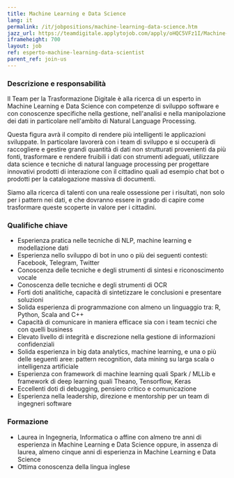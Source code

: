 ```yaml
---
title: Machine Learning e Data Science
lang: it
permalink: /it/jobpositions/machine-learning-data-science.htm
jazz_url: https://teamdigitale.applytojob.com/apply/oHQC5VFz1I/Machine-Learning-Data-Scientist
iframeheight: 700
layout: job
ref: esperto-machine-learning-data-scientist
parent_ref: join-us
---
```


### Descrizione e responsabilità
Il Team per la Trasformazione Digitale è alla ricerca di un esperto in Machine Learning e Data Science con competenze di sviluppo software e con conoscenze specifiche nella gestione, nell'analisi e nella manipolazione dei dati in particolare nell'ambito di Natural Language Processing.

Questa figura avrà il compito di rendere più intelligenti le applicazioni sviluppate. In particolare lavorerà con i team di sviluppo e si occuperà di raccogliere e gestire grandi quantità di dati non strutturati provenienti da più fonti, trasformare e rendere fruibili i dati con strumenti adeguati, utilizzare data science e tecniche di natural language processing per progettare innovativi prodotti di interazione con il cittadino quali ad esempio chat bot o prodotti per la catalogazione massiva di documenti.  

Siamo alla ricerca di talenti con una reale ossessione per i risultati, non solo per i pattern nei dati, e che dovranno essere in grado di capire come trasformare queste scoperte in valore per i cittadini.



### Qualifiche chiave
- Esperienza pratica nelle tecniche di NLP, machine learning e modellazione dati
- Esperienza nello sviluppo di bot in uno o più dei seguenti contesti: Facebook, Telegram, Twitter
- Conoscenza delle tecniche e degli strumenti di sintesi e riconoscimento vocale
- Conoscenza delle tecniche e degli strumenti di OCR
- Forti doti analitiche, capacità di sintetizzare le conclusioni e presentare soluzioni
- Solida esperienza di programmazione con almeno un linguaggio tra: R, Python, Scala and C++
- Capacità di comunicare in maniera efficace sia con i team tecnici che con quelli business
- Elevato livello di integrità e discrezione nella gestione di informazioni confidenziali
- Solida esperienza in big data analytics, machine learning, e una o più delle seguenti aree: pattern recognition, data mining su larga scala o intelligenza artificiale
- Esperienza con framework di machine learning quali Spark / MLLib e framework di deep learning quali Theano, Tensorflow, Keras
- Eccellenti doti di debugging, pensiero critico e comunicazione
- Esperienza nella leadership, direzione e mentorship per un team di ingegneri software


### Formazione
- Laurea in Ingegneria, Informatica o affine con almeno tre anni di esperienza in Machine Learning e Data Science oppure, in assenza di laurea, almeno cinque anni di esperienza in Machine Learning e Data Science
- Ottima conoscenza della lingua inglese
